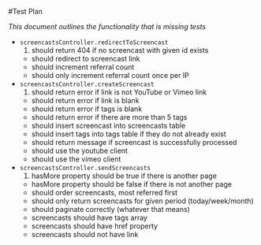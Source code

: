 #Test Plan

_This document outlines the functionality that is missing tests_


- `screencastsController.redirectToScreencast`
  1. should return 404 if no screencast with given id exists
  - should redirect to screencast link
  - should increment referral count
  - should only increment referral count once per IP
- `screencastsController.createScreencast`
  1. should return error if link is not YouTube or Vimeo link
  - should return error if link is blank
  - should return error if tags is blank
  - should return error if there are more than 5 tags
  - should insert screencast into screencasts table
  - should insert tags into tags table if they do not already exist
  - should return message if screencast is successfully processed
  - should use the youtube client
  - should use the vimeo client
- `screencastsController.sendScreencasts`
  1. hasMore property should be true if there is another page
  - hasMore property should be false if there is not another page
  - should order screencasts, most referred first
  - should only return screencasts for given period (today/week/month)
  - should paginate correctly (whatever that means)
  - screencasts should have tags array
  - screencasts should have href property
  - screencasts should not have link
